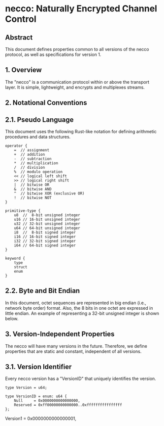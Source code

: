 # necco: Naturally Encrypted Channel Control

## Abstract
This document defines properties common to all versions of the necco protocol, as well as specifications for version 1.

## 1. Overview
The "necco" is a communication protocol within or above the transport layer.
It is simple, lightweight, and encrypts and multiplexes streams.

## 2. Notational Conventions

## 2.1. Pseudo Language
This document uses the following Rust-like notation for defining arithmetic procedures and data structures.

```
operator {
    =  // assignment
    +  // addition
    -  // subtraction
    *  // multiplication
    /  // division
    %  // modulo operation
    << // logical left shift
    >> // logical right shift
    |  // bitwise OR
    &  // bitwise AND
    ^  // bitwise XOR (exclusive OR)
    !  // bitwise NOT
}

primitive-type {
    u8  //  8-bit unsigned integer
    u16 // 16-bit unsigned integer
    u32 // 32-bit unsigned integer
    u64 // 64-bit unsigned integer
    i8  //  8-bit signed integer
    i16 // 16-bit signed integer
    i32 // 32-bit signed integer
    i64 // 64-bit signed integer
}

keyword {
    type
    struct
    enum
}

```

## 2.2. Byte and Bit Endian
In this document, octet sequences are represented in big endian (i.e., network byte order) format. Also, the 8 bits in one octet are expressed in little endian.
An example of representing a 32-bit unsigned integer is shown below.

## 3. Version-Independent Properties
The necco will have many versions in the future. Therefore, we define properties that are static and constant, independent of all versions.

## 3.1. Version Identifier
Every necco version has a "VersionID" that uniquely identifies the version.


```
type Version = u64;

type VersionID = enum: u64 {
    Null     = 0x0000000000000000,
    Reserved = 0xff00000000000000..0xffffffffffffffff
};

```

Version1 = 0x0000000000000001,
